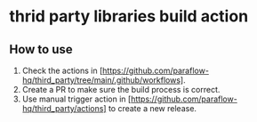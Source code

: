# thrid party libraries build action

## How to use

1. Check the actions in [https://github.com/paraflow-hq/third_party/tree/main/.github/workflows].
2. Create a PR to make sure the build process is correct.
3. Use manual trigger action in [https://github.com/paraflow-hq/third_party/actions] to create a new release.
